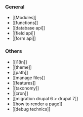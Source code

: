 ### General
* [[Modules]]
* [[functions]]
* [[database api]]
* [[field api]]
* [[form api]]

### Others
* [[i18n]]
* [[theme]]
* [[path]]
* [[manage files]]
* [[features]]
* [[taxonomy]]
* [[cron]]
* [[migration drupal 6 > drupal 7]]
* [[how to render a page]]
* [[debug technics]]